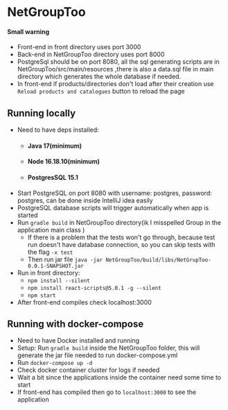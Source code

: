 # NetGroupToo

#### Small warning
 - Front-end in front directory uses port 3000
 - Back-end in NetGroupToo directory uses port 8000
 - PostgreSql should be on port 8080, all the sql generating scripts are in NetGroupToo/src/main/resources
   ,there is also a data.sql file in main directory which generates the whole database if needed.
 - In front-end if products/directories don't load after their creation use `Reload products and catalogues`
   button to reload the page

## Running locally
 - Need to have deps installed:
   - #### Java 17(minimum)
   - #### Node 16.18.10(minimum)
   - #### PostgresSQL 15.1
 - Start PostgreSQL on port 8080 with username: postgres, password: postgres, can be done inside IntelliJ idea easily
 - PostgreSQL database scripts will trigger automatically when app is started
 - Run `gradle build` in NetGroupToo directory(ik I misspelled Group in the application main class )
   - If there is a problem that the tests won't go through, because test run doesn't have database connection,
   so you can skip tests with the flag `-x test`
   - Then run jar file `java -jar NetGroupToo/build/libs/NetGrupToo-0.0.1-SNAPSHOT.jar`
 - Run in front directory:  
   - `npm install --silent`
   - `npm install react-scripts@5.0.1 -g --silent`
   - `npm start`
 - After front-end compiles check localhost:3000

## Running with docker-compose
  - Need to have Docker installed and running
  - Setup:
    Run `gradle build` inside the NetGroupToo folder, this will generate the jar file needed to run docker-compose.yml
  - Run `docker-compose up -d`
  - Check docker container cluster for logs if needed
  - Wait a bit since the applications inside the container need some time to start
  - If front-end has compiled then go to `localhost:3000` to see the application
